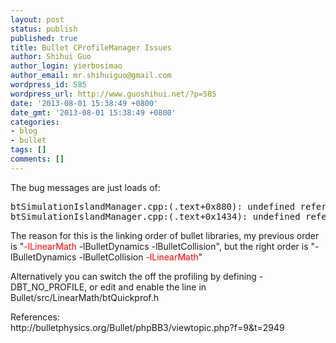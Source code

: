 ```yaml
---
layout: post
status: publish
published: true
title: Bullet CProfileManager Issues
author: Shihui Guo
author_login: yierbosimao
author_email: mr.shihuiguo@gmail.com
wordpress_id: 585
wordpress_url: http://www.guoshihui.net/?p=585
date: '2013-08-01 15:38:49 +0800'
date_gmt: '2013-08-01 15:38:49 +0800'
categories:
- blog
- bullet
tags: []
comments: []
---
```

<p>The bug messages are just loads of:</p>
<pre>btSimulationIslandManager.cpp:(.text+0x880): undefined reference to `CProfileManager::Start_Profile(char const*)'
btSimulationIslandManager.cpp:(.text+0x1434): undefined reference to `CProfileManager::Stop_Profile()'</pre>
<p>The reason for this is the linking order of bullet libraries, my previous order is "<span style="color: #ff0000;">-lLinearMath</span> -lBulletDynamics -lBulletCollision", but the right order is "-lBulletDynamics -lBulletCollision <span style="color: #ff0000;">-lLinearMath</span>"</p>
<p>Alternatively you can switch the off the profiling by defining -DBT_NO_PROFILE, or edit and enable the line in Bullet/src/LinearMath/btQuickprof.h</p>
<p>References:<br />
http://bulletphysics.org/Bullet/phpBB3/viewtopic.php?f=9&amp;t=2949</p>
